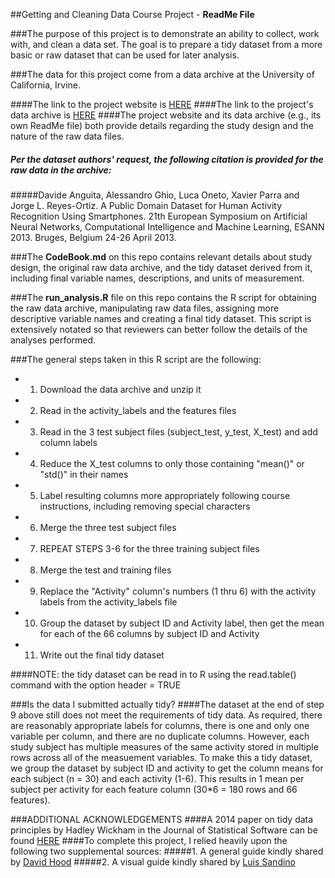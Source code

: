 
##Getting and Cleaning Data Course Project - **ReadMe File**

###The purpose of this project is to demonstrate an ability to collect, work with, and clean a data set. The goal is to prepare a tidy dataset from a more basic or raw dataset that can be used for later analysis.

###The data for this project come from a data archive at the University of California, Irvine.

####The link to the project website is [HERE](http://archive.ics.uci.edu/ml/datasets/Human+Activity+Recognition+Using+Smartphones) 
####The link to the project's data archive is [HERE](https://d396qusza40orc.cloudfront.net/getdata%2Fprojectfiles%2FUCI%20HAR%20Dataset.zip)
####The project website and its data archive (e.g., its own ReadMe file) both provide details regarding the study design and the nature of the raw data files.

##### Per the dataset authors' request, the following citation is provided for the raw data in the archive:
#####Davide Anguita, Alessandro Ghio, Luca Oneto, Xavier Parra and Jorge L. Reyes-Ortiz. A Public Domain Dataset for Human Activity Recognition Using Smartphones. 21th European Symposium on Artificial Neural Networks, Computational Intelligence and Machine Learning, ESANN 2013. Bruges, Belgium 24-26 April 2013. 


###The **CodeBook.md** on this repo contains relevant details about study design, the original raw data archive, and the tidy dataset derived from it, including final variable names, descriptions, and units of measurement.

###The **run_analysis.R** file on this repo contains the R script for obtaining the raw data archive, manipulating raw data files, assigning more descriptive variable names and creating a final tidy dataset. This script is extensively notated so that reviewers can better follow the details of the analyses performed.

###The general steps taken in this R script are the following:
* 1. Download the data archive and unzip it
* 2. Read in the activity_labels and the features files
* 3. Read in the 3 test subject files (subject_test, y_test, X_test) and add column labels
* 4. Reduce the X_test columns to only those containing "mean()" or "std()" in their names
* 5. Label resulting columns more appropriately following course instructions, including removing special characters
* 6. Merge the three test subject files
* 7. REPEAT STEPS 3-6 for the three training subject files
* 8. Merge the test and training files
* 9. Replace the "Activity" column's numbers (1 thru 6) with the activity labels from the activity_labels file
* 10. Group the dataset by subject ID and Activity label, then get the mean for each of the 66 columns by subject ID and Activity
* 11. Write out the final tidy dataset

####NOTE: the tidy dataset can be read in to R using the read.table() command with the option header = TRUE

###Is the data I submitted actually tidy?
####The dataset at the end of step 9 above still does not meet the requirements of tidy data. As required, there are reasonably appropriate labels for columns, there is one and only one variable per column, and there are no duplicate columns. However, each study subject has multiple measures of the same activity stored in multiple rows across all of the measuement variables. To make this a tidy dataset, we group the dataset by subject ID and activity to get the column means for each subject (n = 30) and each activity (1-6). This results in 1 mean per subject per activity for each feature column (30*6 = 180 rows and 66 features).


###ADDITIONAL ACKNOWLEDGEMENTS
####A 2014 paper on tidy data principles by Hadley Wickham in the Journal of Statistical Software can be found [HERE](https://www.jstatsoft.org/article/view/v059i10/v59i10.pdf) 
####To complete this project, I relied heavily upon the following two supplemental sources:
#####1. A general guide kindly shared by [David Hood](https://thoughtfulbloke.wordpress.com/2015/09/09/getting-and-cleaning-the-assignment/)
#####2. A visual guide kindly shared by [Luis Sandino](https://drive.google.com/file/d/0B1r70tGT37UxYzhNQWdXS19CN1U/view?usp=sharing)

